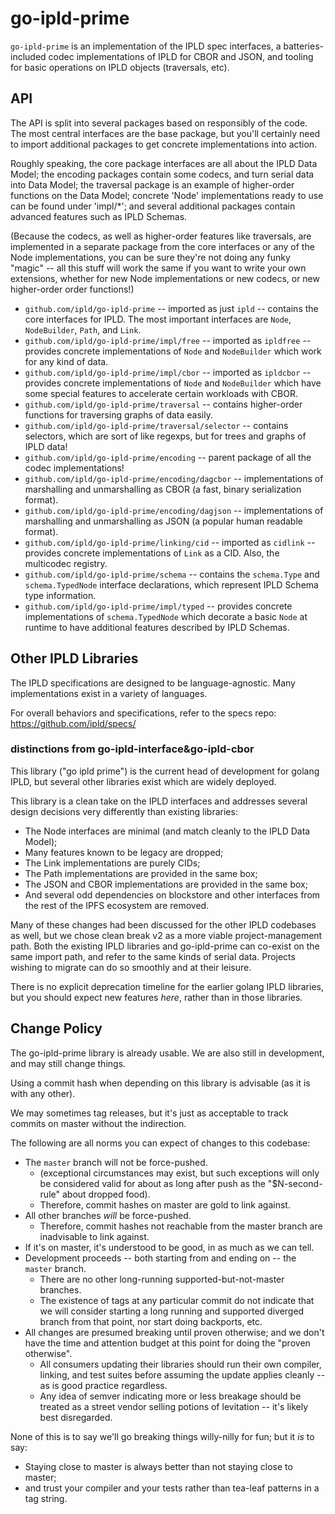 go-ipld-prime
=============

`go-ipld-prime` is an implementation of the IPLD spec interfaces,
a batteries-included codec implementations of IPLD for CBOR and JSON,
and tooling for basic operations on IPLD objects (traversals, etc).



API
---

The API is split into several packages based on responsibly of the code.
The most central interfaces are the base package,
but you'll certainly need to import additional packages to get concrete implementations into action.

Roughly speaking, the core package interfaces are all about the IPLD Data Model;
the encoding packages contain some codecs, and turn serial data into Data Model;
the traversal package is an example of higher-order functions on the Data Model;
concrete 'Node' implementations ready to use can be found under 'impl/*';
and several additional packages contain advanced features such as IPLD Schemas.

(Because the codecs, as well as higher-order features like traversals, are
implemented in a separate package from the core interfaces or any of the Node implementations,
you can be sure they're not doing any funky "magic" -- all this stuff will work the same
if you want to write your own extensions, whether for new Node implementations
or new codecs, or new higher-order order functions!)

- `github.com/ipld/go-ipld-prime` -- imported as just `ipld` -- contains the core interfaces for IPLD.  The most important interfaces are `Node`, `NodeBuilder`, `Path`, and `Link`.
- `github.com/ipld/go-ipld-prime/impl/free` -- imported as `ipldfree` -- provides concrete implementations of `Node` and `NodeBuilder` which work for any kind of data.
- `github.com/ipld/go-ipld-prime/impl/cbor` -- imported as `ipldcbor` -- provides concrete implementations of `Node` and `NodeBuilder` which have some special features to accelerate certain workloads with CBOR.
- `github.com/ipld/go-ipld-prime/traversal` -- contains higher-order functions for traversing graphs of data easily.
- `github.com/ipld/go-ipld-prime/traversal/selector` -- contains selectors, which are sort of like regexps, but for trees and graphs of IPLD data!
- `github.com/ipld/go-ipld-prime/encoding` -- parent package of all the codec implementations!
- `github.com/ipld/go-ipld-prime/encoding/dagcbor` -- implementations of marshalling and unmarshalling as CBOR (a fast, binary serialization format).
- `github.com/ipld/go-ipld-prime/encoding/dagjson` -- implementations of marshalling and unmarshalling as JSON (a popular human readable format).
- `github.com/ipld/go-ipld-prime/linking/cid` -- imported as `cidlink` -- provides concrete implementations of `Link` as a CID.  Also, the multicodec registry.
- `github.com/ipld/go-ipld-prime/schema` -- contains the `schema.Type` and `schema.TypedNode` interface declarations, which represent IPLD Schema type information.
- `github.com/ipld/go-ipld-prime/impl/typed` -- provides concrete implementations of `schema.TypedNode` which decorate a basic `Node` at runtime to have additional features described by IPLD Schemas.



Other IPLD Libraries
--------------------

The IPLD specifications are designed to be language-agnostic.
Many implementations exist in a variety of languages.

For overall behaviors and specifications, refer to the specs repo:
  https://github.com/ipld/specs/


### distinctions from go-ipld-interface&go-ipld-cbor

This library ("go ipld prime") is the current head of development for golang IPLD,
but several other libraries exist which are widely deployed.

This library is a clean take on the IPLD interfaces and addresses several design decisions very differently than existing libraries:

- The Node interfaces are minimal (and match cleanly to the IPLD Data Model);
- Many features known to be legacy are dropped;
- The Link implementations are purely CIDs;
- The Path implementations are provided in the same box;
- The JSON and CBOR implementations are provided in the same box;
- And several odd dependencies on blockstore and other interfaces from the rest of the IPFS ecosystem are removed.

Many of these changes had been discussed for the other IPLD codebases as well,
but we chose clean break v2 as a more viable project-management path.
Both the existing IPLD libraries and go-ipld-prime can co-exist on the same import path, and refer to the same kinds of serial data.
Projects wishing to migrate can do so smoothly and at their leisure.

There is no explicit deprecation timeline for the earlier golang IPLD libraries,
but you should expect new features *here*, rather than in those libraries.



Change Policy
-------------

The go-ipld-prime library is already usable.  We are also still in development, and may still change things.

Using a commit hash when depending on this library is advisable (as it is with any other).

We may sometimes tag releases, but it's just as acceptable to track commits on master without the indirection.

The following are all norms you can expect of changes to this codebase:

- The `master` branch will not be force-pushed.
    - (exceptional circumstances may exist, but such exceptions will only be considered valid for about as long after push as the "$N-second-rule" about dropped food).
    - Therefore, commit hashes on master are gold to link against.
- All other branches *will* be force-pushed.
    - Therefore, commit hashes not reachable from the master branch are inadvisable to link against.
- If it's on master, it's understood to be good, in as much as we can tell.
- Development proceeds -- both starting from and ending on -- the `master` branch.
    - There are no other long-running supported-but-not-master branches.
    - The existence of tags at any particular commit do not indicate that we will consider starting a long running and supported diverged branch from that point, nor start doing backports, etc.
- All changes are presumed breaking until proven otherwise; and we don't have the time and attention budget at this point for doing the "proven otherwise".
    - All consumers updating their libraries should run their own compiler, linking, and test suites before assuming the update applies cleanly -- as is good practice regardless.
    - Any idea of semver indicating more or less breakage should be treated as a street vendor selling potions of levitation -- it's likely best disregarded.

None of this is to say we'll go breaking things willy-nilly for fun; but it *is* to say:

- Staying close to master is always better than not staying close to master;
- and trust your compiler and your tests rather than tea-leaf patterns in a tag string.
